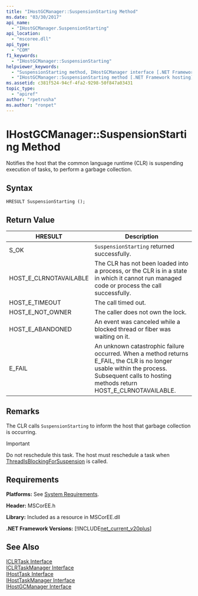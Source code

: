 ```yaml
---
title: "IHostGCManager::SuspensionStarting Method"
ms.date: "03/30/2017"
api_name: 
  - "IHostGCManager.SuspensionStarting"
api_location: 
  - "mscoree.dll"
api_type: 
  - "COM"
f1_keywords: 
  - "IHostGCManager::SuspensionStarting"
helpviewer_keywords: 
  - "SuspensionStarting method, IHostGCManager interface [.NET Framework hosting]"
  - "IHostGCManager::SuspensionStarting method [.NET Framework hosting]"
ms.assetid: c381f524-94cf-4fa2-9298-50f847a03431
topic_type: 
  - "apiref"
author: "rpetrusha"
ms.author: "ronpet"
---
```

# IHostGCManager::SuspensionStarting Method
Notifies the host that the common language runtime (CLR) is suspending execution of tasks, to perform a garbage collection.  

## Syntax  

```  
HRESULT SuspensionStarting ();  
```  

## Return Value  


|HRESULT|Description|  
|-------------|-----------------|  
|S_OK|`SuspensionStarting` returned successfully.|  
|HOST_E_CLRNOTAVAILABLE|The CLR has not been loaded into a process, or the CLR is in a state in which it cannot run managed code or process the call successfully.|  
|HOST_E_TIMEOUT|The call timed out.|  
|HOST_E_NOT_OWNER|The caller does not own the lock.|  
|HOST_E_ABANDONED|An event was canceled while a blocked thread or fiber was waiting on it.|  
|E_FAIL|An unknown catastrophic failure occurred. When a method returns E_FAIL, the CLR is no longer usable within the process. Subsequent calls to hosting methods return HOST_E_CLRNOTAVAILABLE.|  

## Remarks  
 The CLR calls `SuspensionStarting` to inform the host that garbage collection is occurring.  

> [!IMPORTANT]
>  Do not reschedule this task. The host must reschedule a task when [ThreadIsBlockingForSuspension](../../../../docs/framework/unmanaged-api/hosting/ihostgcmanager-threadisblockingforsuspension-method.md) is called.  

## Requirements  
 **Platforms:** See [System Requirements](../../../../docs/framework/get-started/system-requirements.md).  

 **Header:** MSCorEE.h  

 **Library:** Included as a resource in MSCorEE.dll  

 **.NET Framework Versions:** [!INCLUDE[net_current_v20plus](../../../../includes/net-current-v20plus-md.md)]  

## See Also  
 [ICLRTask Interface](../../../../docs/framework/unmanaged-api/hosting/iclrtask-interface.md)  
 [ICLRTaskManager Interface](../../../../docs/framework/unmanaged-api/hosting/iclrtaskmanager-interface.md)  
 [IHostTask Interface](../../../../docs/framework/unmanaged-api/hosting/ihosttask-interface.md)  
 [IHostTaskManager Interface](../../../../docs/framework/unmanaged-api/hosting/ihosttaskmanager-interface.md)  
 [IHostGCManager Interface](../../../../docs/framework/unmanaged-api/hosting/ihostgcmanager-interface.md)
